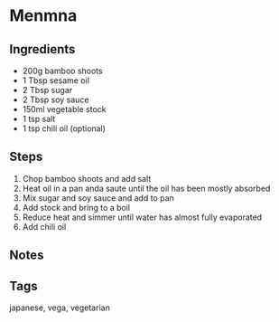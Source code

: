 # Menmna

## Ingredients

- 200g bamboo shoots
- 1 Tbsp sesame oil
- 2 Tbsp sugar
- 2 Tbsp soy sauce
- 150ml vegetable stock
- 1 tsp salt
- 1 tsp chili oil (optional)

## Steps

1. Chop bamboo shoots and add salt
2. Heat oil in a pan anda saute until the oil has been mostly absorbed
3. Mix sugar and soy sauce and add to pan
4. Add stock and bring to a boil
5. Reduce heat and simmer until water has almost fully evaporated
6. Add chili oil

## Notes

## Tags

japanese, vega, vegetarian
